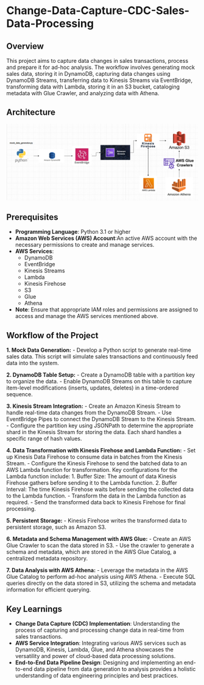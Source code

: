 # Change-Data-Capture-CDC-Sales-Data-Processing

## Overview
This project aims to capture data changes in sales transactions, process and prepare it for ad-hoc analysis. The workflow involves generating mock sales data, storing it in DynamoDB, capturing data changes using DynamoDB Streams, transferring data to Kinesis Streams via EventBridge, transforming data with Lambda, storing it in an S3 bucket, cataloging metadata with Glue Crawler, and analyzing data with Athena.

## Architecture

![Alt Text](https://github.com/MrSachinGoyal/Change-Data-Capture-CDC-Sales-Data-Processing/blob/master/architecture.png)

## Prerequisites
- **Programming Language**: Python 3.1 or higher
- **Amazon Web Services (AWS) Account**:An active AWS account with the necessary permissions to create and manage services.
- **AWS Services**:
  - DynamoDB
  - EventBridge
  - Kinesis Streams
  - Lambda
  - Kinesis Firehose
  - S3
  - Glue
  - Athena
- **Note**: Ensure that appropriate IAM roles and permissions are assigned to access and manage the AWS services mentioned above.

## Workflow of the Project
**1. Mock Data Generation:**
    - Develop a Python script to generate real-time sales data. This script will simulate sales transactions and continuously feed data into the system.

**2. DynamoDB Table Setup:**
    - Create a DynamoDB table with a partition key to organize the data.
    - Enable DynamoDB Streams on this table to capture item-level modifications (inserts, updates, deletes) in a time-ordered sequence.

**3. Kinesis Stream Integration:**
    - Create an Amazon Kinesis Stream to handle real-time data changes from the DynamoDB Stream.
    - Use EventBridge Pipes to connect the DynamoDB Stream to the Kinesis Stream.
    - Configure the partition key using JSONPath to determine the appropriate shard in the Kinesis Stream for storing the data. Each shard handles a specific range of hash values.

**4. Data Transformation with Kinesis Firehose and Lambda Function:**
    - Set up Kinesis Data Firehose to consume data in batches from the Kinesis Stream.
    - Configure the Kinesis Firehose to send the batched data to an AWS Lambda function for transformation. Key configurations for the Lambda function include:
        1. Buffer Size: The amount of data Kinesis Firehose gathers before sending it to the Lambda function.
        2. Buffer Interval: The time Kinesis Firehose waits before sending the collected data to the Lambda function.
    - Transform the data in the Lambda function as required.
    - Send the transformed data back to Kinesis Firehose for final processing.

**5. Persistent Storage:**
    - Kinesis Firehose writes the transformed data to persistent storage, such as Amazon S3.

**6. Metadata and Schema Management with AWS Glue:**
    - Create an AWS Glue Crawler to scan the data stored in S3.
    - Use the crawler to generate a schema and metadata, which are stored in the AWS Glue Catalog, a centralized metadata repository.

**7. Data Analysis with AWS Athena:**
    - Leverage the metadata in the AWS Glue Catalog to perform ad-hoc analysis using AWS Athena.
    - Execute SQL queries directly on the data stored in S3, utilizing the schema and metadata information for efficient querying.

## Key Learnings
- **Change Data Capture (CDC) Implementation**: Understanding the process of capturing and processing change data in real-time from sales transactions.
- **AWS Service Integration**: Integrating various AWS services such as DynamoDB, Kinesis, Lambda, Glue, and Athena showcases the versatility and power of cloud-based data processing solutions.
- **End-to-End Data Pipeline Design**: Designing and implementing an end-to-end data pipeline from data generation to analysis provides a holistic understanding of data engineering principles and best practices.

